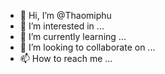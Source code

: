 - 👋 Hi, I’m @Thaomiphu
- 👀 I’m interested in ...
- 🌱 I’m currently learning ...
- 💞️ I’m looking to collaborate on ...
- 📫 How to reach me ...

<!---
Thaomiphu/Thaomiphu is a ✨ special ✨ repository because its `README.md` (this file) appears on your GitHub profile.
You can click the Preview link to take a look at your changes.
--->
